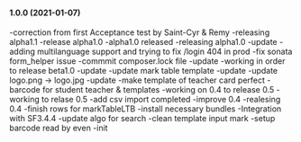 #### 1.0.0 (2021-01-07)

-correction from first Acceptance test by Saint-Cyr & Remy
-releasing alpha1.1
-release alpha1.0
-alpha1.0 released
-releasing alpha1.0
-update
-adding multilanguage support and trying to fix /login 404 in prod
-fix sonata form_helper issue
-commmit composer.lock file
-update
-working in order to release beta1.0
-update
-update mark table template
-update
-update logo.png -> logo.jpg
-update
-make template of teacher card perfect
-barcode for student teacher & templates
-working on 0.4 to release 0.5
-working to relase 0.5
-add csv import completed
-improve 0.4
-realesing 0.4
-finish rows for markTableLTB
-install necessary bundles
-Integration with SF3.4.4
-update algo for search
-clean template input mark
-setup barcode read by even
-init
